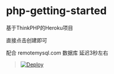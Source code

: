 # php-getting-started

基于ThinkPHP的Heroku项目



直接点击创建即可

配合 remotemysql.com 数据库  延迟3秒左右

> [![Deploy](https://www.herokucdn.com/deploy/button.png)](https://dashboard.heroku.com/new?template=https://github.com/wy2919/php-getting-started)

